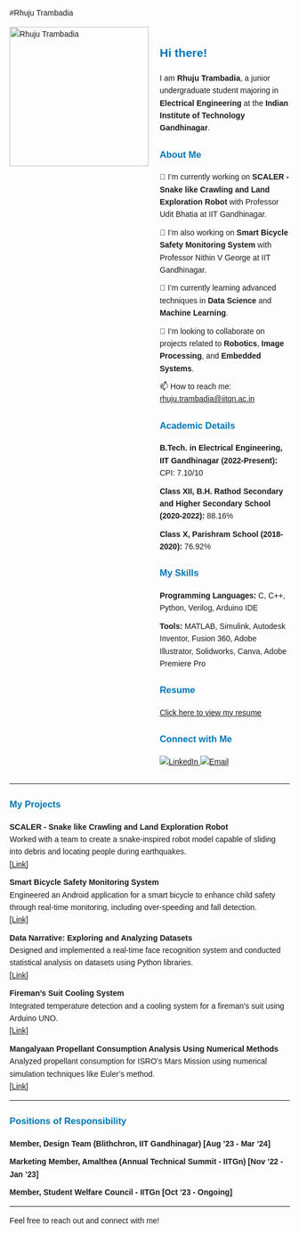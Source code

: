#Rhuju Trambadia
<html lang="en">
<head>
  <meta charset="UTF-8">
  <meta name="viewport" content="width=device-width, initial-scale=1.0">
  <title>Rhuju Trambadia</title>
  <style>
    body {
      font-family: Arial, sans-serif;
      line-height: 1.6;
      margin: 20px;
    }
    h2, h3 {
      color: #0077B5;
    }
    ul {
      list-style-type: none;
      padding-left: 0;
    }
    li {
      margin-bottom: 10px;
    }
    img {
      max-width: 100%;
      height: auto;
    }
  </style>
</head>
<body>

<div style="display: flex; align-items: flex-start;">
  <div style="flex: 1;">
    <img src="(https://github.com/Rhuju164/rhuju.github.io/blob/main/a.jpg)" width="250" alt="Rhuju Trambadia"/>
  </div>
  <div style="flex: 2; padding-left: 20px;">
    <h2>Hi there!</h2>
    <p>I am <strong>Rhuju Trambadia</strong>, a junior undergraduate student majoring in <strong>Electrical Engineering</strong> at the <strong>Indian Institute of Technology Gandhinagar</strong>.</p>
    <h3>About Me</h3>
    <ul>
      <li>🔭 I’m currently working on <strong>SCALER - Snake like Crawling and Land Exploration Robot</strong> with Professor Udit Bhatia at IIT Gandhinagar.</li>
      <li>🔭 I’m also working on <strong>Smart Bicycle Safety Monitoring System</strong> with Professor Nithin V George at IIT Gandhinagar.</li>
      <li>🌱 I’m currently learning advanced techniques in <strong>Data Science</strong> and <strong>Machine Learning</strong>.</li>
      <li>👯 I’m looking to collaborate on projects related to <strong>Robotics</strong>, <strong>Image Processing</strong>, and <strong>Embedded Systems</strong>.</li>
      <li>📫 How to reach me: <a href="mailto:rhuju.trambadia@iitgn.ac.in">rhuju.trambadia@iitgn.ac.in</a></li>
    </ul>
    <h3>Academic Details</h3>
    <ul>
      <li><strong>B.Tech. in Electrical Engineering, IIT Gandhinagar (2022-Present):</strong> CPI: 7.10/10</li>
      <li><strong>Class XII, B.H. Rathod Secondary and Higher Secondary School (2020-2022):</strong> 88.16%</li>
      <li><strong>Class X, Parishram School (2018-2020):</strong> 76.92%</li>
    </ul>
    <h3>My Skills</h3>
    <ul>
      <li><strong>Programming Languages:</strong> C, C++, Python, Verilog, Arduino IDE</li>
      <li><strong>Tools:</strong> MATLAB, Simulink, Autodesk Inventor, Fusion 360, Adobe Illustrator, Solidworks, Canva, Adobe Premiere Pro</li>
    </ul>
    <h3>Resume</h3>
    <a href="https://yourresumeurl.com" target="_blank">Click here to view my resume</a>
    <h3>Connect with Me</h3>
    <p>
      <a href="https://www.linkedin.com/in/rhuju-trambadia-3b8571254">
        <img src="https://img.shields.io/badge/LinkedIn-0077B5?style=for-the-badge&logo=linkedin&logoColor=white" alt="LinkedIn" />
      </a>
      <a href="mailto:rhuju.trambadia@iitgn.ac.in">
        <img src="https://img.shields.io/badge/Email-D14836?style=for-the-badge&logo=gmail&logoColor=white" alt="Email" />
      </a>
    </p>
  </div>
</div>

<hr>

<h3>My Projects</h3>
<ul>
  <li><strong>SCALER - Snake like Crawling and Land Exploration Robot</strong><br>
    Worked with a team to create a snake-inspired robot model capable of sliding into debris and locating people during earthquakes.<br>
    <a href="https://yourprojectlink.com">[Link]</a>
  </li>
  <li><strong>Smart Bicycle Safety Monitoring System</strong><br>
    Engineered an Android application for a smart bicycle to enhance child safety through real-time monitoring, including over-speeding and fall detection.<br>
    <a href="https://yourprojectlink.com">[Link]</a>
  </li>
  <li><strong>Data Narrative: Exploring and Analyzing Datasets</strong><br>
    Designed and implemented a real-time face recognition system and conducted statistical analysis on datasets using Python libraries.<br>
    <a href="https://yourprojectlink.com">[Link]</a>
  </li>
  <li><strong>Fireman’s Suit Cooling System</strong><br>
    Integrated temperature detection and a cooling system for a fireman’s suit using Arduino UNO.<br>
    <a href="https://yourprojectlink.com">[Link]</a>
  </li>
  <li><strong>Mangalyaan Propellant Consumption Analysis Using Numerical Methods</strong><br>
    Analyzed propellant consumption for ISRO’s Mars Mission using numerical simulation techniques like Euler’s method.<br>
    <a href="https://yourprojectlink.com">[Link]</a>
  </li>
</ul>

<hr>

<h3>Positions of Responsibility</h3>
<ul>
  <li><strong>Member, Design Team (Blithchron, IIT Gandhinagar) [Aug ’23 - Mar ’24]</strong></li>
  <li><strong>Marketing Member, Amalthea (Annual Technical Summit - IITGn) [Nov ’22 - Jan ’23]</strong></li>
  <li><strong>Member, Student Welfare Council - IITGn [Oct ’23 - Ongoing]</strong></li>
</ul>

<hr>

<p>Feel free to reach out and connect with me!</p>

</body>
</html>
